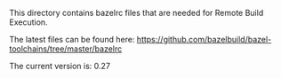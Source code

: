 This directory contains bazelrc files that are needed for
Remote Build Execution.

The latest files can be found here:
https://github.com/bazelbuild/bazel-toolchains/tree/master/bazelrc

The current version is: 0.27
